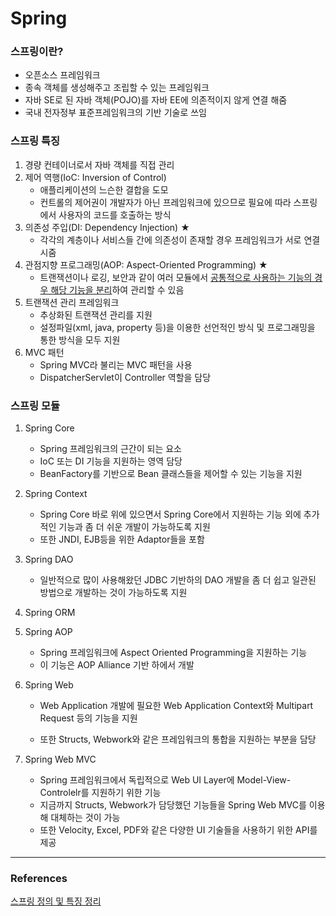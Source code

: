 # Spring

### 스프링이란?

- 오픈소스 프레임워크
- 종속 객체를 생성해주고 조립할 수 있는 프레임워크
- 자바 SE로 된 자바 객체(POJO)를 자바 EE에 의존적이지 않게 연결 해줌
- 국내 전자정부 표준프레임워크의 기반 기술로 쓰임

### 스프링 특징

1. 경량 컨테이너로서 자바 객체를 직접 관리
2. 제어 역행(IoC: Inversion of Control)
   - 애플리케이션의 느슨한 결합을 도모
   - 컨트롤의 제어권이 개발자가 아닌 프레임워크에 있으므로 필요에 따라 스프링에서 사용자의 코드를 호출하는 방식
3. 의존성 주입(DI: Dependency Injection) ★
   - 각각의 계층이나 서비스들 간에 의존성이 존재할 경우 프레임워크가 서로 연결시줌
4. 관점지향 프로그래밍(AOP: Aspect-Oriented Programming) ★
   - 트랜잭션이나 로깅, 보안과 같이 여러 모듈에서 <u>공통적으로 사용하는 기능의 경우 해당 기능을 분리</u>하여 관리할 수 있음
5. 트랜잭션 관리 프레임워크
   - 추상화된 트랜잭션 관리를 지원
   - 설정파일(xml, java, property 등)을 이용한 선언적인 방식 및 프로그래밍을 통한 방식을 모두 지원
6. MVC 패턴
   - Spring MVC라 불리는 MVC 패턴을 사용
   - DispatcherServlet이 Controller 역할을 담당

### 스프링 모듈

1. Spring Core

   - Spring 프레임워크의 근간이 되는 요소
   - IoC 또는 DI 기능을 지원하는 영역 담당
   - BeanFactory를 기반으로 Bean 클래스들을 제어할 수 있는 기능을 지원

2. Spring Context

   - Spring Core 바로 위에 있으면서 Spring Core에서 지원하는 기능 외에 추가적인 기능과 좀 더 쉬운 개발이 가능하도록 지원
   - 또한 JNDI, EJB등을 위한 Adaptor들을 포함

3. Spring DAO

   - 일반적으로 많이 사용해왔던 JDBC 기반하의 DAO 개발을 좀 더 쉽고 일관된 방법으로 개발하는 것이 가능하도록 지원

4. Spring ORM

5. Spring AOP

   - Spring 프레임워크에 Aspect Oriented Programming을 지원하는 기능
   - 이 기능은 AOP Alliance 기반 하에서 개발

6. Spring Web

   - Web Application 개발에 필요한 Web Application Context와 Multipart Request 등의 기능을 지원

   - 또한 Structs, Webwork와 같은 프레임워크의 통합을 지원하는 부분을 담당

7. Spring Web MVC

   - Spring 프레임워크에서 독립적으로 Web UI Layer에 Model-View-Controlelr를 지원하기 위한 기능
   - 지금까지 Structs, Webwork가 담당했던 기능들을 Spring Web MVC를 이용해 대체하는 것이 가능
   - 또한 Velocity, Excel, PDF와 같은 다양한 UI 기술들을 사용하기 위한 API를 제공

---

### References

[스프링 정의 및 특징 정리](https://goddaehee.tistory.com/156)